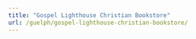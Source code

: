 ```yaml
---
title: "Gospel Lighthouse Christian Bookstore"
url: /guelph/gospel-lighthouse-christian-bookstore/
---
```

